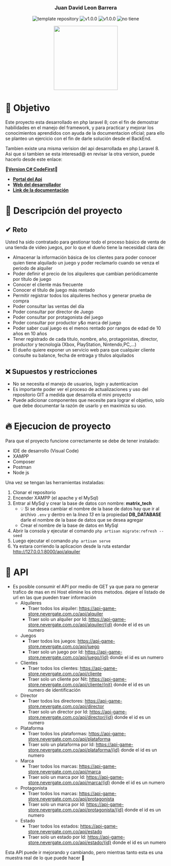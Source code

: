 <p align="center">
    <h3 align="center">Juan David Leon Barrera</h3>
	<p align="center">
		<img src="https://img.shields.io/badge/Laravel-FF2D20?logo=laravel&logoColor=white" alt="template repository">
        <img src="https://img.shields.io/static/v1?label=proyecto&message=Api Rest&color=white" alt="v1.0.0">
		<img src="https://img.shields.io/static/v1?label=version&message=1.0.0&color=blue" alt="v1.0.0">
		<img src="https://img.shields.io/static/v1?label=licencia&message=no%20tiene&color=green" alt="no tiene">
	</p>
    <p align="center">
        <a href="https://nevergate.com.co/"><img src="https://nevergate.com.co/otros/portafolio/images/logo.png" width="200"></a>
    </p>
</p>

# 🚩 Objetivo

Este proyecto esta desarrollado en php laravel 8; con el fin de demostrar habilidades en el manejo del framework, y para practicar y mejorar los conocimientos aprendidos con ayuda de la documentacion oficial; para ello se planteo un ejercicio con el fin de darle solución desde el BackEnd.

Tambien existe una misma verision del api desarrollada en php Laravel 8. Asi que si tambien se esta interesad@ en revisar la otra version, puede hacerlo desde este enlace:

🍍**[Version C# CodeFirst](https://github.com/Wilmilcard/GameStore.API)**🍍

- **[Portal del Api](https://game-store-portal.nevergate.com.co/)**
- **[Web del desarrollador](https://nevergate.com.co/)**
- **[Link de la documentación](https://manuais.iessanclemente.net/index.php/LARAVEL_Framework_-_Tutorial_01_-_Creaci%C3%B3n_de_API_RESTful_(actualizado))**

# 📄 Descripción del proyecto

## ✔ Reto

Usted ha sido contratado para gestionar todo el proceso básico de venta de una tienda de video juegos, por lo que el dueño tiene la necesidad clara de:
- Almacenar la información básica de los clientes para poder conocer quien tiene alquilado un juego y poder reclamarlo cuando se venza el periodo de alquiler
- Poder definir el precio de los alquileres que cambian periódicamente por título de juego
- Conocer el cliente más frecuente
- Conocer el título de juego más rentado
- Permitir registrar todos los alquileres hechos y generar prueba de compra
- Poder consultar las ventas del día
- Poder consultar por director de Juego
- Poder consultar por protagonista del juego
- Poder consultar por productor y&o marca del juego
- Poder saber cual juego es el menos rentado por rangos de edad de 10 años en 10 años
- Tener registrado de cada titulo, nombre, año, protagonistas, director, productor y tecnología (Xbox, PlayStation, Nintendo,PC,…)
- El dueño quiere exponer un servicio web para que cualquier cliente consulte su balance, fecha de entraga  y títulos alquilados

## ❌ Supuestos y restricciones

- No se necesita el manejo de usuarios, login y autenticacion
- Es importante poder ver el proceso de actualizaciones y uso del repositorio GIT a medida que desarrolla el mini proyecto
- Puede adicionar componentes que necesite para lograr el objetivo, solo que debe documentar la razón de usarlo y en maximiza su uso.

# 🔥 Ejecucion de proyecto

Para que el proyecto funcione correctamente se debe de tener instalado:

- IDE de desarrollo (Visual Code)
- XAMPP
- Composer
- Postman
- Node js

Una vez se tengan las herramientas instaladas:

1. Clonar el repositorio
2. Encender XAMPP (el apache y el MySql)
3. Entrar al MySql y crear la base de datos con nombre: **matrix_tech**
    - 💡 Si se desea cambiar el nombre de la base de datos hay que ir al archivo `.env` y dentro en la *linea 13* en la propiedad **DB_DATABASE** darle el nombre de la base de datos que se desea agregar
    - Crear el nombre de la base de datos en MySql
4. Abrir la consola y ejecutar el comando `php artisan migrate:refresh --seed`
5. Luego ejecutar el comando `php artisan serve`
6. Ya estara corriendo la aplicacion desde la ruta estandar http://127.0.0.1:8000/api/alquiler

# 🧪 API

- Es posible consumir el API por medio de GET ya que para no generar trafico de mas en mi Host elimine los otros metodos. dejare el listado de url en las que pueden traer información
    - Alquileres
        - Traer todos los alquiler: https://api-game-store.nevergate.com.co/api/alquiler
        - Traer solo un alquiler por Id: https://api-game-store.nevergate.com.co/api/alquiler/{id} donde el id es un numero
    - Juegos
        - Traer todos los juegos: https://api-game-store.nevergate.com.co/api/juego
        - Traer solo un juego por Id: https://api-game-store.nevergate.com.co/api/juego/{id} donde el id es un numero
    - Clientes
        - Traer todos los clientes: https://api-game-store.nevergate.com.co/api/cliente
        - Traer solo un cliente por Nit: https://api-game-store.nevergate.com.co/api/cliente/{nit} donde el id es un numero de identificación
    - Director
        - Traer todos los directores: https://api-game-store.nevergate.com.co/api/director
        - Traer solo un director por Id: https://api-game-store.nevergate.com.co/api/director/{id} donde el id es un numero
    - Plataforma
        - Traer todos los plataformas: https://api-game-store.nevergate.com.co/api/plataforma
        - Traer solo un plataforma por Id: https://api-game-store.nevergate.com.co/api/plataforma/{id} donde el id es un numero
    - Marca
        - Traer todos los marcas: https://api-game-store.nevergate.com.co/api/marca
        - Traer solo un marca por Id: https://api-game-store.nevergate.com.co/api/marca/{id} donde el id es un numero
    - Protagonista
        - Traer todos los marcas: https://api-game-store.nevergate.com.co/api/protagonista
        - Traer solo un marca por Id: https://api-game-store.nevergate.com.co/api/protagonista/{id} donde el id es un numero
    - Estado
        - Traer todos los estados: https://api-game-store.nevergate.com.co/api/estado
        - Traer solo un estado por Id: https://api-game-store.nevergate.com.co/api/estado/{id} donde el id es un numero
    
Esta API puede ir mejorando y cambiando, pero mientras tanto esta es una muestra real de lo que puede hacer 🛴
    
